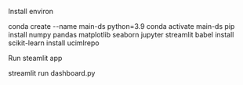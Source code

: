 Install environ

conda create --name main-ds python=3.9
conda activate main-ds
pip install numpy pandas matplotlib seaborn jupyter streamlit babel install scikit-learn install ucimlrepo


Run steamlit app

streamlit run dashboard.py
